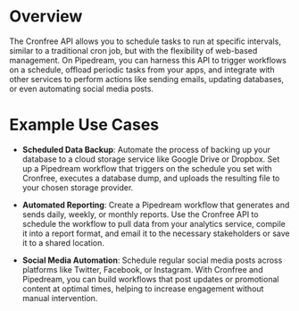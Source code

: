 # Overview

The Cronfree API allows you to schedule tasks to run at specific intervals, similar to a traditional cron job, but with the flexibility of web-based management. On Pipedream, you can harness this API to trigger workflows on a schedule, offload periodic tasks from your apps, and integrate with other services to perform actions like sending emails, updating databases, or even automating social media posts.

# Example Use Cases

- **Scheduled Data Backup**: Automate the process of backing up your database to a cloud storage service like Google Drive or Dropbox. Set up a Pipedream workflow that triggers on the schedule you set with Cronfree, executes a database dump, and uploads the resulting file to your chosen storage provider.

- **Automated Reporting**: Create a Pipedream workflow that generates and sends daily, weekly, or monthly reports. Use the Cronfree API to schedule the workflow to pull data from your analytics service, compile it into a report format, and email it to the necessary stakeholders or save it to a shared location.

- **Social Media Automation**: Schedule regular social media posts across platforms like Twitter, Facebook, or Instagram. With Cronfree and Pipedream, you can build workflows that post updates or promotional content at optimal times, helping to increase engagement without manual intervention.
